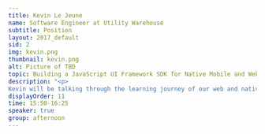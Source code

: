 ```yaml
---
title: Kevin Le Jeune
name: Software Engineer at Utility Warehouse
subtitle: Position
layout: 2017_default
sid: 2
img: kevin.png
thumbnail: kevin.png
alt: Picture of TBD
topic: Building a JavaScript UI Framework SDK for Native Mobile and Web
description: "<p>
Kevin will be talking through the learning journey of our web and native partner portal application, looking at the pain points and learnings from that project lead us to developing the William SDK. Within this we talk about the application reusing as much code as possible to solve real business problems around constant UI/ UX and branding as well as how we got around challenges like routing app/ web and server communication with Rest API’s and GraphQL.</p>"
displayOrder: 11
time: 15:50-16:25
speaker: true
group: afternoon
---
```

